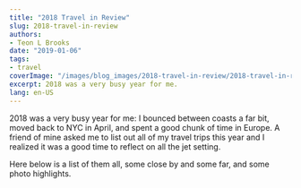 ```yaml
---
title: "2018 Travel in Review"
slug: 2018-travel-in-review
authors:
- Teon L Brooks
date: "2019-01-06"
tags:
- travel
coverImage: "/images/blog_images/2018-travel-in-review/2018-travel-in-review.png"
excerpt: 2018 was a very busy year for me.
lang: en-US
---
```

<script>import Album from '$lib/components/Album.svelte'</script>

2018 was a very busy year for me: I bounced between coasts a far bit, moved back to NYC in April, and spent a good chunk of time in Europe. A friend of mine asked me to list out all of my travel trips this year and I realized it was a good time to reflect on all the jet setting.

Here below is a list of them all, some close by and some far, and some photo highlights.

<Album 
    albumHref = "https://photos.app.goo.gl/iqGQCPB6YjrPPgVa9"
    imageHref = "/images/blog_images/2018-travel-in-review/IMG_20180912_160409.jpg"
    alt = "Me holding a glass of champagne at a champagne house"
    caption = "🎒 2018 Travel in Review"
/>
